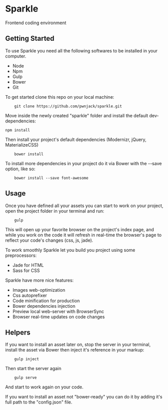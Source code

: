 # Sparkle
Frontend coding environment

## Getting Started
To use Sparkle you need all the following softwares to be installed in your computer.

 - Node
 - Npm
 - Gulp
 - Bower
 - Git

To get started clone this repo on your local machine:

		git clone https://github.com/pwnjack/sparkle.git

Move inside the newly created "sparkle" folder and install the default dev-dependencies:

    npm install

Then install your project's default dependencies (Modernizr, jQuery, MaterializeCSS)

 		bower install

To install more dependencies in your project do it via Bower with the --save option, like so:

 		bower install --save font-awesome


## Usage
Once you have defined all your assets you can start to work on your project, open the project folder in your terminal and run:

		gulp

This will open up your favorite browser on the project's index page, and while you work on the code it will refresh in real-time the browser's page to reflect your code's changes (css, js, jade).

To work smoothly Sparkle let you build you project using some preprocessors:

- Jade for HTML
- Sass for CSS

Sparkle have more nice features:

- Images web-optimization
- Css autoprefixer
- Code minification for production
- Bower dependencies injection
- Preview local web-server with BrowserSync
- Browser real-time updates on code changes

## Helpers
If you want to install an asset later on, stop the server in your terminal, install the asset via Bower then inject it's reference in your markup:

		gulp inject

Then start the server again

		gulp serve

And start to work again on your code.

If you want to install an asset not "bower-ready" you can do it by adding it's full path to the "config.json" file.